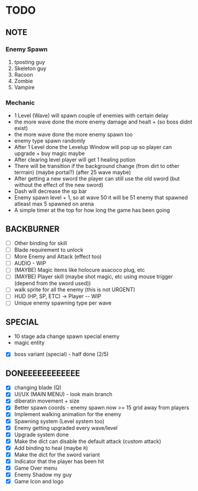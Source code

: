 # TODO
## NOTE

### Enemy Spawn
1. tposting guy
2. Skeleton guy
3. Racoon
4. Zombie
5. Vampire

### Mechanic
- 1 Level (Wave) will spawn couple of enemies with certain delay
- the more wave done the more enemy damage and healt + (so boss didnt exist)
- the more wave done the more enemy spawn too
- enemy type spawn randomly
- After 1 Level done the Levelup Window will pop up so player can upgrade + buy magic maybe
- After clearing level player will get 1 healing potion
- There will be transition if the background change (from dirt to other terrrain) (maybe portal?) (after 25 wave maybe)
- After getting a new sword the player can still use the old sword (but without the effect of the new sword)
- Dash will decrease the sp bar
- Enemy spawn level + 1, so at wave 50 it will be 51 enemy that spawned atleast max 5 spawned on arena
- A simple timer at the top for how long the game has been going

## BACKBURNER
- [ ] Other binding for skill
- [ ] Blade requirement to unlock
- [ ] More Enemy and Attack (effect too)
- [ ] AUDIO - WIP
- [ ] (MAYBE) Magic items like holocure asacoco plug, etc
- [ ] (MAYBE) Player skill (maybe shot magic, etc using mouse trigger (depend from the sword used))
- [ ] walk sprite for all the enemy (this is not URGENT)
- [ ] HUD (HP, SP, ETC) -> Player -- WIP
- [ ] Unique enemy spawning type per wave

## SPECIAL
- 10 stage ada change spawn special enemy
- magic entity
- [x] boss variant (special) - half done (2/5)


## DONEEEEEEEEEEEE
- [x] changing blade (Q)
- [x] UI/UX (MAIN MENU) - look main branch
- [x] diberatin movement + size
- [x] Better spawn coords - enemy spawn now >= 15 grid away from players
- [x] Implement walking animation for the enemy
- [x] Spawning system (Level system too)
- [x] Enemy getting upgraded every wave/level
- [x] Upgrade system done
- [x] Make the dict can disable the default attack (custom attack)
- [x] Add binding to heal (maybe `R`)
- [x] Make the dict for the sword variant
- [x] Indicator that the player has been hit
- [x] Game Over menu
- [x] Enemy Shadow my guy
- [x] Game Icon and logo
